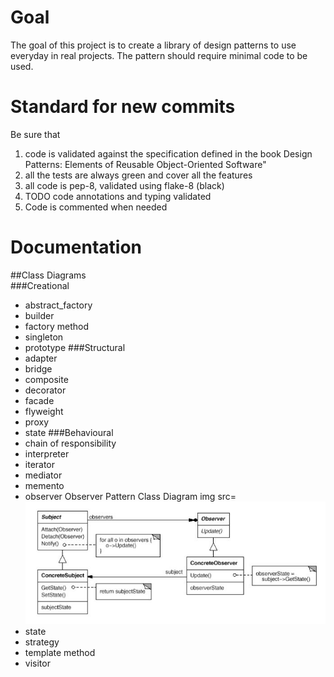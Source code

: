 # Goal
The goal of this project is to create a library of design patterns to use everyday in real projects.
The pattern should require minimal code to be used.
# Standard for new commits
Be sure that
1. code is validated against the specification defined in the book Design Patterns: Elements of Reusable Object-Oriented Software"<br/>
2. all the tests are always green and cover all the features<br/>
3. all code is pep-8, validated using flake-8 (black) <br/>
4. TODO code annotations and typing validated <br/>
5. Code is commented when needed<br/>

# Documentation
##Class Diagrams<br/>
###Creational
* abstract_factory
* builder
* factory method
* singleton
* prototype
###Structural
* adapter
* bridge
* composite
* decorator
* facade
* flyweight
* proxy
* state
###Behavioural
* chain of responsibility
* interpreter
* iterator
* mediator
* memento
* observer
Observer Pattern Class Diagram 
img src=![Observer Pattern Class Diagram](documentation/observer.jpg)
* state
* strategy
* template method
* visitor

